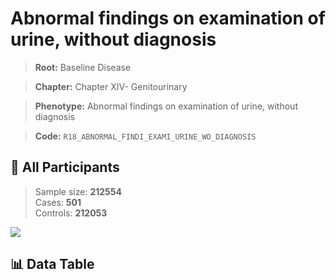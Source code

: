 # Abnormal findings on examination of urine, without diagnosis

> **Root:** Baseline Disease  

> **Chapter:** Chapter XIV- Genitourinary  

> **Phenotype:** Abnormal findings on examination of urine, without diagnosis  

> **Code:** `R18_ABNORMAL_FINDI_EXAMI_URINE_WO_DIAGNOSIS`

## 🧪 All Participants  
> Sample size: **212554**  
> Cases: **501**  
> Controls: **212053**
<img src="/Sensitive/Figures/ALL/Incidence/R18_ABNORMAL_FINDI_EXAMI_URINE_WO_DIAGNOSIS.png"/>

## 📊 Data Table
<CsvTableMRF src="/Sensitive/Data/ALL/Incidence/COX_R18_ABNORMAL_FINDI_EXAMI_URINE_WO_DIAGNOSIS.csv"/>

